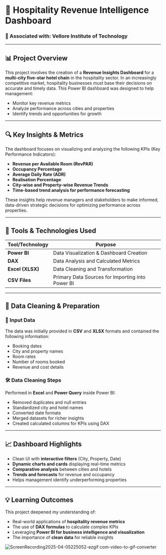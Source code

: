 # 🏨 Hospitality Revenue Intelligence Dashboard

### 📍 Associated with: **Vellore Institute of Technology**

---

## 📊 Project Overview

This project involves the creation of a **Revenue Insights Dashboard** for a **multi-city five-star hotel chain** in the hospitality sector. In an increasingly competitive market, hospitality businesses must base their decisions on accurate and timely data. This Power BI dashboard was designed to help management:

- Monitor key revenue metrics
- Analyze performance across cities and properties
- Identify trends and opportunities for growth

---

## 🔍 Key Insights & Metrics

The dashboard focuses on visualizing and analyzing the following KPIs (Key Performance Indicators):

- **Revenue per Available Room (RevPAR)**
- **Occupancy Percentage**
- **Average Daily Rate (ADR)**
- **Realisation Percentage**
- **City-wise and Property-wise Revenue Trends**
- **Time-based trend analysis for performance forecasting**

These insights help revenue managers and stakeholders to make informed, data-driven strategic decisions for optimizing performance across properties.

---

## 🧰 Tools & Technologies Used

| Tool/Technology | Purpose |
|-----------------|---------|
| **Power BI**    | Data Visualization & Dashboard Creation |
| **DAX**         | Data Analysis and Calculated Metrics |
| **Excel (XLSX)**| Data Cleaning and Transformation |
| **CSV Files**   | Primary Data Sources for Importing into Power BI |

---

## 🧼 Data Cleaning & Preparation

### 📂 Input Data
The data was initially provided in **CSV** and **XLSX** formats and contained the following information:
- Booking dates
- City and property names
- Room rates
- Number of rooms booked
- Revenue and cost details

### 🛠 Data Cleaning Steps
Performed in **Excel** and **Power Query** inside Power BI:
- Removed duplicates and null entries
- Standardized city and hotel names
- Converted date formats
- Merged datasets for richer insights
- Created calculated columns for KPIs using DAX

---

## 📈 Dashboard Highlights

- Clean UI with **interactive filters** (City, Property, Date)
- **Dynamic charts and cards** displaying real-time metrics
- **Comparative analysis** between cities and hotels
- **Trends and forecasts** for revenue and occupancy
- Helps management identify underperforming properties

---

## 💡 Learning Outcomes

This project deepened my understanding of:

- Real-world applications of **hospitality revenue metrics**
- The use of **DAX formulas** to calculate complex KPIs
- Leveraging **Power BI for business intelligence and visualization**
- The importance of **clean data** for reliable insights

![ScreenRecording2025-04-05225052-ezgif com-video-to-gif-converter](https://github.com/user-attachments/assets/f96d56db-38f2-4da7-b54d-5b53f80ed5ea)
